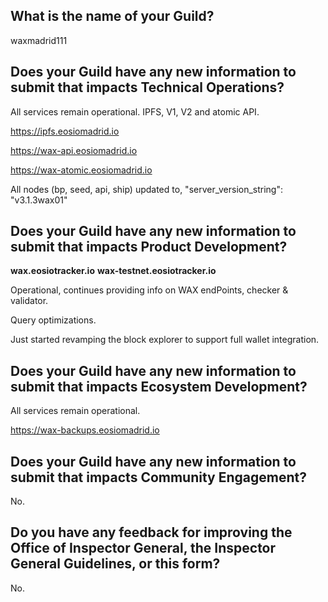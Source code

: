 ## What is the name of your Guild?

waxmadrid111

## Does your Guild have any new information to submit that impacts Technical Operations?

All services remain operational. IPFS, V1, V2 and atomic API.

https://ipfs.eosiomadrid.io

https://wax-api.eosiomadrid.io

https://wax-atomic.eosiomadrid.io


All nodes (bp, seed, api, ship) updated to, "server_version_string": "v3.1.3wax01"


## Does your Guild have any new information to submit that impacts Product Development?

**wax.eosiotracker.io**
**wax-testnet.eosiotracker.io**

Operational, continues providing info on WAX endPoints, checker & validator. 

Query optimizations.

Just started revamping the block explorer to support full wallet integration.


## Does your Guild have any new information to submit that impacts Ecosystem Development?

All services remain operational.

https://wax-backups.eosiomadrid.io



## Does your Guild have any new information to submit that impacts Community Engagement?

No.

## Do you have any feedback for improving the Office of Inspector General, the Inspector General Guidelines, or this form?

No.

